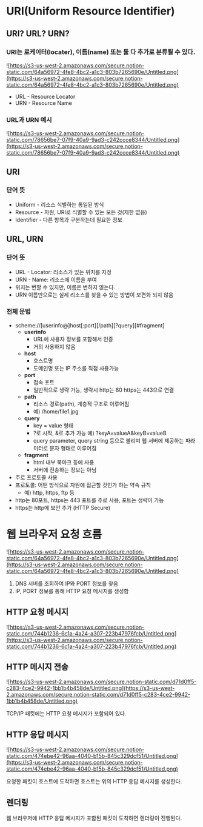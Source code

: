 # URI(Uniform Resource Identifier)

## URI? URL? URN?

### URI는 로케이터(locater), 이름(name) 또는 둘 다 추가로 분류될 수 있다.

![https://s3-us-west-2.amazonaws.com/secure.notion-static.com/64a56972-4fe8-4bc2-a1c3-803b7265690e/Untitled.png](https://s3-us-west-2.amazonaws.com/secure.notion-static.com/64a56972-4fe8-4bc2-a1c3-803b7265690e/Untitled.png)

- URL - Resource Locator
- URN - Resource Name

### URL과 URN 예시

![https://s3-us-west-2.amazonaws.com/secure.notion-static.com/78656be7-07f9-40a9-9ad3-c242ccce8344/Untitled.png](https://s3-us-west-2.amazonaws.com/secure.notion-static.com/78656be7-07f9-40a9-9ad3-c242ccce8344/Untitled.png)

## URI

### 단어 뜻

- Uniform - 리소스 식별하는 통일된 방식
- Resource - 자원, URI로 식별할 수 있는 모든 것(제한 없음)
- Identifier - 다른 항목과 구분하는데 필요한 정보

## URL, URN

### 단어 뜻

- URL - Locator: 리소스가 있는 위치를 지정
- URN - Name: 리소스에 이름을 부여
- 위치는 변할 수 있지만, 이름은 변하지 않는다.
- URN 이름만으로는 실제 리소스를 찾을 수 있는 방법이 보편화 되지 않음

### 전체 문법

- scheme://[userinfo@]host[:port][/path][?query][#fragment]
  - **userinfo**
    - URL에 사용자 정보를 포함해서 인증
    - 거의 사용하지 않음
  - **host**
    - 호스트명
    - 도메인명 또는 IP 주소를 직접 사용가능
  - **port**
    - 접속 포트
    - 일반적으로 생략 가능, 생략시 http는 80 https는 443으로 연결
  - **path**
    - 리소스 경로(path), 계층적 구조로 이루어짐
    - 예) /home/file1.jpg
  - **query**
    - key = value 형태
    - ?로 시작, &로 추가 가능 예) ?keyA=valueA&keyB=valueB
    - query parameter, query string 등으로 불리며 웹 서버에 제공하는 파라미터로 문자 형태로 이루어짐
  - **fragment**
    - html 내부 북마크 등에 사용
    - 서버에 전송하는 정보는 아님
- 주로 프로토콜 사용
- 프로토콜: 어떤 방식으로 자원에 접근할 것인가 하는 약속 규칙
  - 예) http, https, ftp 등
- http는 80포트, https는 443 포트를 주로 사용, 포트는 생략이 가능
- https는 http에 보안 추가 (HTTP Secure)

# 웹 브라우저 요청 흐름

![https://s3-us-west-2.amazonaws.com/secure.notion-static.com/64a56972-4fe8-4bc2-a1c3-803b7265690e/Untitled.png](https://s3-us-west-2.amazonaws.com/secure.notion-static.com/64a56972-4fe8-4bc2-a1c3-803b7265690e/Untitled.png)

1. DNS 서버를 조회하여 IP와 PORT 정보를 찾음
2. IP, PORT 정보를 통해 HTTP 요청 메시지를 생성함

## HTTP 요청 메시지

![https://s3-us-west-2.amazonaws.com/secure.notion-static.com/744b1236-6c1a-4a24-a307-223b47976fcb/Untitled.png](https://s3-us-west-2.amazonaws.com/secure.notion-static.com/744b1236-6c1a-4a24-a307-223b47976fcb/Untitled.png)

## HTTP 메시지 전송

![https://s3-us-west-2.amazonaws.com/secure.notion-static.com/d71d0ff5-c283-4ce2-9942-1bb1b4b458de/Untitled.png](https://s3-us-west-2.amazonaws.com/secure.notion-static.com/d71d0ff5-c283-4ce2-9942-1bb1b4b458de/Untitled.png)

TCP/IP 패킷에는 HTTP 요청 메시지가 포함되어 있다.

## HTTP 응답 메시지

![https://s3-us-west-2.amazonaws.com/secure.notion-static.com/474ebe42-96aa-4040-b15b-845c329dcf51/Untitled.png](https://s3-us-west-2.amazonaws.com/secure.notion-static.com/474ebe42-96aa-4040-b15b-845c329dcf51/Untitled.png)

요청한 패킷이 호스트에 도착하면 호스트는 위의 HTTP 응답 메시지를 생성한다.

## 렌더링

웹 브라우저에 HTTP 응답 메시지가 포함된 패킷이 도착하면 렌더링이 진행된다.
